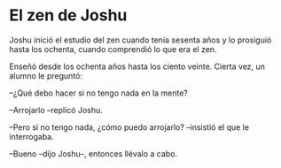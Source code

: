 # El zen de Joshu

Joshu inició el estudio del zen cuando tenía sesenta años y lo prosiguió
hasta los ochenta, cuando comprendió lo que era el zen.

Enseñó desde los ochenta años hasta los ciento veinte. Cierta vez, un
alumno le preguntó:

–¿Qué debo hacer si no tengo nada en la mente?

–Arrojarlo –replicó Joshu.

–Pero si no tengo nada, ¿cómo puedo arrojarlo? –insistió el que le
interrogaba.

–Bueno –dijo Joshu–, entonces llévalo a cabo.